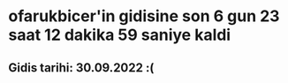# ofarukbicer'in gidisine son 6 gun 23 saat 12 dakika 59 saniye kaldi

## Gidis tarihi: 30.09.2022 :(